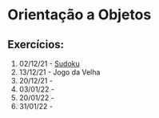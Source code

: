 #  Orientação a Objetos

## Exercícios:
  1. 02/12/21 - [Sudoku](https://github.com/GFrasson/object-oriented-exercises/tree/main/sudoku)
  2. 13/12/21 - Jogo da Velha
  3. 20/12/21 - 
  4. 03/01/22 - 
  5. 20/01/22 -  
  6. 31/01/22 - 
